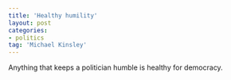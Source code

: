 ```yaml
---
title: 'Healthy humility'
layout: post
categories:
- politics
tag: 'Michael Kinsley'
---
```


Anything that keeps a politician humble is healthy for democracy.
